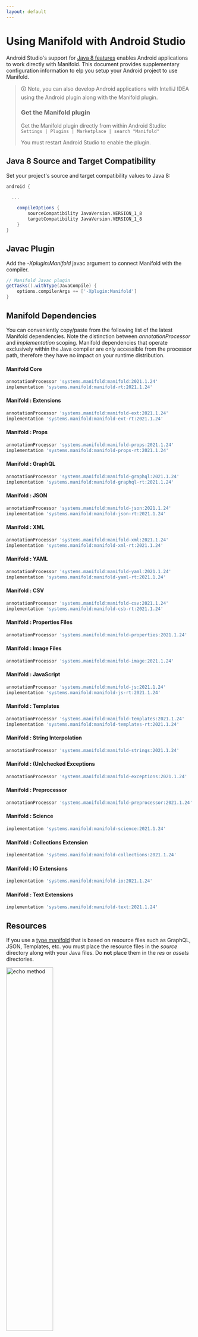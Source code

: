 ```yaml
---
layout: default
---
```


# Using Manifold with Android Studio

Android Studio's support for [Java 8 features](https://developer.android.com/studio/write/java8-support.html) enables
Android applications to work directly with Manifold. This document provides supplementary configuration information to
elp you setup your Android project to use Manifold.

>🛈 Note, you can also develop Android applications with IntelliJ IDEA using the Android plugin along with the Manifold
>plugin. 
>
>### Get the Manifold plugin
>Get the Manifold plugin directly from within Android Studio:
><br>
>`Settings | Plugins | Marketplace | search "Manifold"`
><br>
> 
>You must restart Android Studio to enable the plugin. 
 
## Java 8 Source and Target Compatibility 
Set your project's source and target compatibility values to Java 8:

```groovy
android {

  ...

    compileOptions {
        sourceCompatibility JavaVersion.VERSION_1_8
        targetCompatibility JavaVersion.VERSION_1_8
    }
}
```

## Javac Plugin
Add the *-Xplugin:Manifold* javac argument to connect Manifold with the compiler.

```groovy
// Manifold Javac plugin
getTasks().withType(JavaCompile) {
    options.compilerArgs += ['-Xplugin:Manifold']
}
```    

## Manifold Dependencies
You can conveniently copy/paste from the following list of the latest Manifold dependencies. Note the distinction
between *annotationProcessor* and *implementation* scoping. Manifold dependencies that operate exclusively within the
Java compiler are only accessible from the processor path, therefore they have no impact on your runtime distribution.

#### Manifold Core
```groovy
annotationProcessor 'systems.manifold:manifold:2021.1.24'
implementation 'systems.manifold:manifold-rt:2021.1.24'
```
#### Manifold : Extensions
```groovy
annotationProcessor 'systems.manifold:manifold-ext:2021.1.24'
implementation 'systems.manifold:manifold-ext-rt:2021.1.24'
```
#### Manifold : Props
```groovy
annotationProcessor 'systems.manifold:manifold-props:2021.1.24'
implementation 'systems.manifold:manifold-props-rt:2021.1.24'
```
#### Manifold : GraphQL
```groovy
annotationProcessor 'systems.manifold:manifold-graphql:2021.1.24'
implementation 'systems.manifold:manifold-graphql-rt:2021.1.24'
```
#### Manifold : JSON
```groovy
annotationProcessor 'systems.manifold:manifold-json:2021.1.24'
implementation 'systems.manifold:manifold-json-rt:2021.1.24'
```
#### Manifold : XML
```groovy
annotationProcessor 'systems.manifold:manifold-xml:2021.1.24'
implementation 'systems.manifold:manifold-xml-rt:2021.1.24'
```
#### Manifold : YAML
```groovy
annotationProcessor 'systems.manifold:manifold-yaml:2021.1.24'
implementation 'systems.manifold:manifold-yaml-rt:2021.1.24'
```
#### Manifold : CSV
```groovy
annotationProcessor 'systems.manifold:manifold-csv:2021.1.24'
implementation 'systems.manifold:manifold-csb-rt:2021.1.24'
```
#### Manifold : Properties Files
```groovy
annotationProcessor 'systems.manifold:manifold-properties:2021.1.24'
```
#### Manifold : Image Files
```groovy
annotationProcessor 'systems.manifold:manifold-image:2021.1.24'
```
#### Manifold : JavaScript
```groovy
annotationProcessor 'systems.manifold:manifold-js:2021.1.24'
implementation 'systems.manifold:manifold-js-rt:2021.1.24'
```
#### Manifold : Templates
```groovy
annotationProcessor 'systems.manifold:manifold-templates:2021.1.24'
implementation 'systems.manifold:manifold-templates-rt:2021.1.24'
```
#### Manifold : String Interpolation
```groovy
annotationProcessor 'systems.manifold:manifold-strings:2021.1.24'
```
#### Manifold : (Un)checked Exceptions
```groovy
annotationProcessor 'systems.manifold:manifold-exceptions:2021.1.24'
```
#### Manifold : Preprocessor
```groovy
annotationProcessor 'systems.manifold:manifold-preprocessor:2021.1.24'
```
#### Manifold : Science
```groovy
implementation 'systems.manifold:manifold-science:2021.1.24'
```
#### Manifold : Collections Extension
```groovy
implementation 'systems.manifold:manifold-collections:2021.1.24'
```
#### Manifold : IO Extensions
```groovy
implementation 'systems.manifold:manifold-io:2021.1.24'
```
#### Manifold : Text Extensions
```groovy
implementation 'systems.manifold:manifold-text:2021.1.24'
```

## Resources

If you use a [type manifold](https://github.com/manifold-systems/manifold/tree/master/manifold-core-parent/manifold#the-big-picture)
that is based on resource files such as GraphQL, JSON, Templates, etc. you must place the resource files in the 
*source* directory along with your Java files.  Do **not** place them in the *res* or *assets* directories.
 
<p><img src="http://manifold.systems/images/android_resources.png" alt="echo method" width="50%" height="50%"/></p> 

